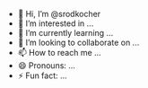 - 👋 Hi, I’m @srodkocher
- 👀 I’m interested in ...
- 🌱 I’m currently learning ...
- 💞️ I’m looking to collaborate on ...
- 📫 How to reach me ...
- 😄 Pronouns: ...
- ⚡ Fun fact: ...

<!---
srodkocher/srodkocher is a ✨ special ✨ repository because its `README.md` (this file) appears on your GitHub profile.
You can click the Preview link to take a look at your changes.
--->
